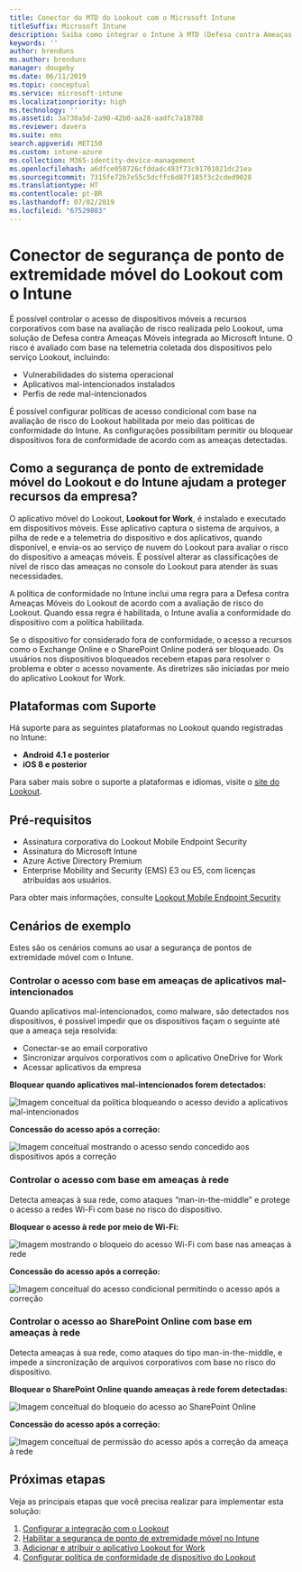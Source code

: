```yaml
---
title: Conector do MTD do Lookout com o Microsoft Intune
titleSuffix: Microsoft Intune
description: Saiba como integrar o Intune à MTD (Defesa contra Ameaças Móveis) do Lookout para controlar o acesso de dispositivos móveis aos recursos corporativos.
keywords: ''
author: brenduns
ms.author: brenduns
manager: dougeby
ms.date: 06/11/2019
ms.topic: conceptual
ms.service: microsoft-intune
ms.localizationpriority: high
ms.technology: ''
ms.assetid: 3a730a5d-2a90-42b0-aa28-aadfc7a18788
ms.reviewer: davera
ms.suite: ems
search.appverid: MET150
ms.custom: intune-azure
ms.collection: M365-identity-device-management
ms.openlocfilehash: a6dfce050726cfddadc493f73c91701021dc21ea
ms.sourcegitcommit: 7315fe72b7e55c5dcffc6d87f185f3c2cded9028
ms.translationtype: HT
ms.contentlocale: pt-BR
ms.lasthandoff: 07/02/2019
ms.locfileid: "67529803"
---
```

# <a name="lookout-mobile-endpoint-security-connector-with-intune"></a>Conector de segurança de ponto de extremidade móvel do Lookout com o Intune

É possível controlar o acesso de dispositivos móveis a recursos corporativos com base na avaliação de risco realizada pelo Lookout, uma solução de Defesa contra Ameaças Móveis integrada ao Microsoft Intune. O risco é avaliado com base na telemetria coletada dos dispositivos pelo serviço Lookout, incluindo:
- Vulnerabilidades do sistema operacional
- Aplicativos mal-intencionados instalados
- Perfis de rede mal-intencionados

É possível configurar políticas de acesso condicional com base na avaliação de risco do Lookout habilitada por meio das políticas de conformidade do Intune. As configurações possibilitam permitir ou bloquear dispositivos fora de conformidade de acordo com as ameaças detectadas.

## <a name="how-do-intune-and-lookout-mobile-endpoint-security-help-protect-company-resources"></a>Como a segurança de ponto de extremidade móvel do Lookout e do Intune ajudam a proteger recursos da empresa?
O aplicativo móvel do Lookout, **Lookout for Work**, é instalado e executado em dispositivos móveis. Esse aplicativo captura o sistema de arquivos, a pilha de rede e a telemetria do dispositivo e dos aplicativos, quando disponível, e envia-os ao serviço de nuvem do Lookout para avaliar o risco do dispositivo a ameaças móveis. É possível alterar as classificações de nível de risco das ameaças no console do Lookout para atender às suas necessidades.  

A política de conformidade no Intune inclui uma regra para a Defesa contra Ameaças Móveis do Lookout de acordo com a avaliação de risco do Lookout. Quando essa regra é habilitada, o Intune avalia a conformidade do dispositivo com a política habilitada.

Se o dispositivo for considerado fora de conformidade, o acesso a recursos como o Exchange Online e o SharePoint Online poderá ser bloqueado. Os usuários nos dispositivos bloqueados recebem etapas para resolver o problema e obter o acesso novamente. As diretrizes são iniciadas por meio do aplicativo Lookout for Work.

## <a name="supported-platforms"></a>Plataformas com Suporte  
Há suporte para as seguintes plataformas no Lookout quando registradas no Intune:
* **Android 4.1 e posterior**  
* **iOS 8 e posterior**  

Para saber mais sobre o suporte a plataformas e idiomas, visite o [site do Lookout](https://personal.support.lookout.com/hc/articles/114094140253).  

## <a name="prerequisites"></a>Pré-requisitos
* Assinatura corporativa do Lookout Mobile Endpoint Security  
* Assinatura do Microsoft Intune
* Azure Active Directory Premium
* Enterprise Mobility and Security (EMS) E3 ou E5, com licenças atribuídas aos usuários.  

Para obter mais informações, consulte [Lookout Mobile Endpoint Security](https://www.lookout.com/products/mobile-endpoint-security)

## <a name="sample-scenarios"></a>Cenários de exemplo

Estes são os cenários comuns ao usar a segurança de pontos de extremidade móvel com o Intune.

### <a name="control-access-based-on-threats-from-malicious-apps"></a>Controlar o acesso com base em ameaças de aplicativos mal-intencionados
Quando aplicativos mal-intencionados, como malware, são detectados nos dispositivos, é possível impedir que os dispositivos façam o seguinte até que a ameaça seja resolvida:
* Conectar-se ao email corporativo
* Sincronizar arquivos corporativos com o aplicativo OneDrive for Work
* Acessar aplicativos da empresa

**Bloquear quando aplicativos mal-intencionados forem detectados:**

![Imagem conceitual da política bloqueando o acesso devido a aplicativos mal-intencionados](./media/malicious-apps-blocked.png)

**Concessão do acesso após a correção:**

![Imagem conceitual mostrando o acesso sendo concedido aos dispositivos após a correção](./media/malicious-apps-unblocked.png)

### <a name="control-access-based-on-threat-to-network"></a>Controlar o acesso com base em ameaças à rede
Detecta ameaças à sua rede, como ataques “man-in-the-middle” e protege o acesso a redes Wi-Fi com base no risco do dispositivo.

**Bloquear o acesso à rede por meio de Wi-Fi:**

![Imagem mostrando o bloqueio do acesso Wi-Fi com base nas ameaças à rede](./media/network-wifi-blocked.png)

**Concessão do acesso após a correção:**

![Imagem conceitual do acesso condicional permitindo o acesso após a correção](./media/network-wifi-unblocked.png)
### <a name="control-access-to-sharepoint-online-based-on-threat-to-network"></a>Controlar o acesso ao SharePoint Online com base em ameaças à rede

Detecta ameaças à sua rede, como ataques do tipo man-in-the-middle, e impede a sincronização de arquivos corporativos com base no risco do dispositivo.

**Bloquear o SharePoint Online quando ameaças à rede forem detectadas:**

![Imagem conceitual do bloqueio do acesso ao SharePoint Online](./media/network-spo-blocked.png)


**Concessão do acesso após a correção:**

![Imagem conceitual de permissão do acesso após a correção da ameaça à rede](./media/network-spo-unblocked.png)

## <a name="next-steps"></a>Próximas etapas
Veja as principais etapas que você precisa realizar para implementar esta solução:
1. [Configurar a integração com o Lookout](lookout-mtd-connector-integration.md)
2. [Habilitar a segurança de ponto de extremidade móvel no Intune](mtd-connector-enable.md)
3. [Adicionar e atribuir o aplicativo Lookout for Work](mtd-apps-ios-app-configuration-policy-add-assign.md)
4. [Configurar política de conformidade de dispositivo do Lookout](mtd-device-compliance-policy-create.md)
